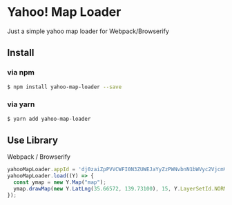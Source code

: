 # Yahoo! Map Loader

Just a simple yahoo map loader for Webpack/Browserify

## Install

### via npm

```sh
$ npm install yahoo-map-loader --save
```

### via yarn

```sh
$ yarn add yahoo-map-loader
```

## Use Library

Webpack / Browserify

```js
yahooMapLoader.appId = 'dj0zaiZpPVVCWFI0N3ZUWEJaYyZzPWNvbnN1bWVyc2VjcmV0Jng9ZGM-';
yahooMapLoader.load((Y) => {
  const ymap = new Y.Map("map");
  ymap.drawMap(new Y.LatLng(35.66572, 139.73100), 15, Y.LayerSetId.NORMAL);
});
```